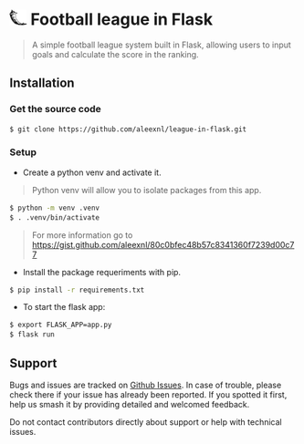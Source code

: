 <h1><img src="static/favicon.png" alt="Flask logo" width="30"/> Football league in Flask</h1>

> A simple football league system built in Flask, allowing users to input goals and calculate the score in the ranking.

## Installation

### Get the source code

```bash
$ git clone https://github.com/aleexnl/league-in-flask.git
```

### Setup

-   Create a python venv and activate it.

> Python venv will allow you to isolate packages from this app.

```bash
$ python -m venv .venv
$ . .venv/bin/activate
```

> For more information go to https://gist.github.com/aleexnl/80c0bfec48b57c8341360f7239d00c77

-   Install the package requeriments with pip.

```bash
$ pip install -r requirements.txt
```

-   To start the flask app:

```bash
$ export FLASK_APP=app.py
$ flask run
```

## Support

Bugs and issues are tracked on [Github Issues](https://github.com/aleexnl/league-in-flask/issues). In case of trouble, please check there if your issue has already been reported. If you spotted it first, help us smash it by providing detailed and welcomed feedback.

Do not contact contributors directly about support or help with technical issues.
